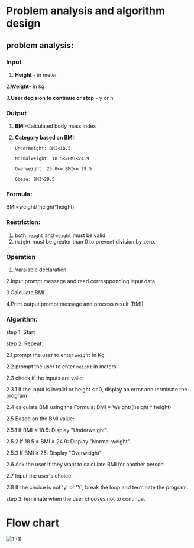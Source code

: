 # Problem analysis and algorithm design



## problem analysis:

### Input

1. **Height** - in meter
 
2.**Weight**- in kg
   
3.**User decision to continue or stop** - y or n
   
### Output

1. **BMI**-Calculated body mass index

2. **Category based on BMI:**
  
       UnderWeight: BMI<18.5

       Normalweight: 18.5<=BMI<24.9

       Overweight: 25.0<= BMI<= 29.5

       Obese: BMI>29.5

 ### Formula:
 
 BMI=weight/(height*height)
 
### Restriction:

 1. both  `height` and `weight` must be valid.
 2. `Height` must be greater than 0 to prevent division by zero.
 
### Operation

 1. Varaiable declaration
   
 2.Input prompt message and read correspponding input data

 3.Calculate BMI

 4.Print output prompt message and process result (BMI)


### Algorithm:

  step 1. Start
  
  step 2. Repeat: 
  
   2.1 prompt the user to enter `weight` in Kg.
   
   2.2 prompt the user to enter `height` in meters.
   
   2.3 check if the inputs are valid:
   
   2.3.1 if the input is invalid or height <=0, display an error and terminate the program
       
   2.4 calculate BMI using the Formula: BMI = Weight/(height * height)
   
   2.5 Based on the BMI value:
   
   2.5.1 If BMI < 18.5: Display "Underweight".
       
   2.5.2 If 18.5 ≤ BMI ≤ 24.9: Display "Normal weight".
       
   2.5.3 If BMI ≥ 25: Display "Overweight".
       
   2.6 Ask the user if they want to calculate BMI for another person.
   
   2.7 Input the user's choice.
  
   2.8 If the choice is not 'y' or 'Y', break the loop and terminate the 
       program.
 
  step 3.Terminate when the user chooses not to continue.

  # Flow chart

![1 (1)](https://github.com/user-attachments/assets/ba11d47a-433f-4e1c-a0ad-7f3cf075f01e)
